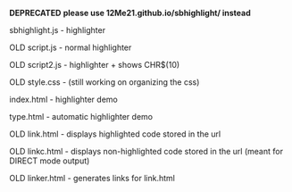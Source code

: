 **DEPRECATED** 
**please use 12Me21.github.io/sbhighlight/ instead**

sbhighlight.js - highlighter

OLD script.js - normal highlighter

OLD script2.js - highlighter + shows CHR$(10)

OLD style.css - (still working on organizing the css)

index.html - highlighter demo

type.html - automatic highlighter demo

OLD link.html - displays highlighted code stored in the url

OLD linkc.html - displays non-highlighted code stored in the url (meant for DIRECT mode output)

OLD linker.html - generates links for link.html
